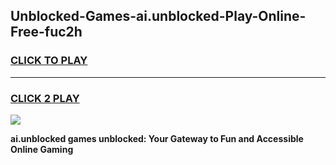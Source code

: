 
## Unblocked-Games-ai.unblocked-Play-Online-Free-fuc2h
<h3>
<a href="https://premium76.site?title=ai.unblocked&ref=26A">CLICK TO PLAY</a></h3>
<hr>

<h3>
<a href="https://premium76.site?title=ai.unblocked&ref=26A">CLICK 2 PLAY</a>
  
</h3>

<a href="https://premium76.site?title=ai.unblocked&ref=26A"><img src="https://clearcache.store/games.png"></a>


**ai.unblocked games unblocked: Your Gateway to Fun and Accessible Online Gaming**
